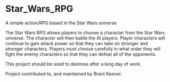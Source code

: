 # Star_Wars_RPG
A simple action/RPG based in the Star Wars universe

The Star Wars RPG allows players to choose a character from the Star Wars universe. The character will then battle the AI players. Player characters will continue to gain attack power so that they can take on stronger and stronger characters. Players must choose carefully in what order they will fight the enemy characters so that they can defeat all of the opponents.

This project should be used to destress after a long day of work.

Project contributed to, and maintained by Brant Keener.
